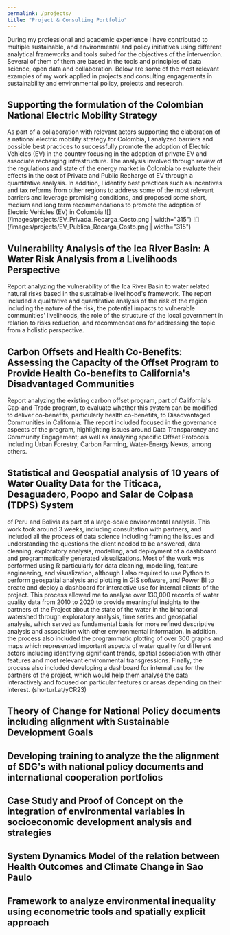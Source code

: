 ```yaml
---
permalink: /projects/
title: "Project & Consulting Portfolio"
---
```


During my professional and academic experience I have contributed to multiple sustainable, and environmental and policy initiatives using different analytical frameworks and tools suited for the objectives of the intervention. Several of them of them are based in the tools and principles of data science, open data and collaboration. Below are some of the most relevant examples of my work applied in projects and consulting engagements in sustainability and environmental policy, projects and research.

## Supporting the formulation of the Colombian National Electric Mobility Strategy

As part of a collaboration with relevant actors supporting the elaboration of a national electric mobility strategy for Colombia, I analyzed barriers and possible best practices to successfully promote the adoption of Electric Vehicles (EV) in the country focusing in the adoption of private EV and associate recharging infrastructure. The analysis involved through review of the regulations and state of the energy market in Colombia to evaluate their effects in the cost of Private and Public Recharge of EV through a quantitative analysis. In addition, I identify best practices such as incentives and tax reforms from other regions to address some of the most relevant barriers and leverage promising conditions, and proposed some short, medium and long term recommendations to promote the adoption of Electric Vehicles (EV) in Colombia ![](/images/projects/EV_Privada_Recarga_Costo.png | width="315") ![](/images/projects/EV_Publica_Recarga_Costo.png | width="315")

## Vulnerability Analysis of the Ica River Basin: A Water Risk Analysis from a Livelihoods Perspective

Report analyzing the vulnerability of the Ica River Basin to water related natural risks based in the sustainable livelihood's framework. The report included a qualitative and quantitative analysis of the risk of the region including the nature of the risk, the potential impacts to vulnerable communities' livelihoods, the role of the structure of the local government in relation to risks reduction, and recommendations for addressing the topic from a holistic perspective.

## Carbon Offsets and Health Co-Benefits: Assessing the Capacity of the Offset Program to Provide Health Co-benefits to California's Disadvantaged Communities

Report analyzing the existing carbon offset program, part of California's Cap-and-Trade program, to evaluate whether this system can be modified to deliver co-benefits, particularly health co-benefits, to Disadvantaged Communities in California. The report included focused in the governance aspects of the program, highlighting issues around Data Transparency and Community Engagement; as well as analyzing specific Offset Protocols including Urban Forestry, Carbon Farming, Water-Energy Nexus, among others.

## Statistical and Geospatial analysis of 10 years of Water Quality Data for the Titicaca, Desaguadero, Poopo and Salar de Coipasa (TDPS) System

of Peru and Bolivia as part of a large-scale environmental analysis. This work took around 3 weeks, including consultation with partners, and included all the process of data science including framing the issues and understanding the questions the client needed to be answered, data cleaning, exploratory analysis, modelling, and deployment of a dashboard and programmatically generated visualizations. Most of the work was performed using R particularly for data cleaning, modelling, feature engineering, and visualization, although I also required to use Python to perform geospatial analysis and plotting in GIS software, and Power BI to create and deploy a dashboard for interactive use for internal clients of the project. This process allowed me to analyse over 130,000 records of water quality data from 2010 to 2020 to provide meaningful insights to the partners of the Project about the state of the water in the binational watershed through exploratory analysis, time series and geospatial analysis, which served as fundamental basis for more refined descriptive analysis and association with other environmental information. In addition, the process also included the programmatic plotting of over 300 graphs and maps which represented important aspects of water quality for different actors including identifying significant trends, spatial association with other features and most relevant environmental transgressions. Finally, the process also included developing a dashboard for internal use for the partners of the project, which would help them analyse the data interactively and focused on particular features or areas depending on their interest. (shorturl.at/yCR23)

## Theory of Change for National Policy documents including alignment with Sustainable Development Goals

## Developing training to analyze the the alignment of SDG's with national policy documents and international cooperation portfolios

## Case Study and Proof of Concept on the integration of environmental variables in socioeconomic development analysis and strategies

## System Dynamics Model of the relation between Health Outcomes and Climate Change in Sao Paulo

## Framework to analyze environmental inequality using econometric tools and spatially explicit approach
